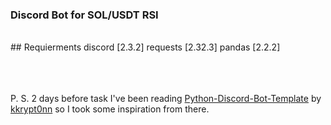 ### Discord Bot for SOL/USDT RSI

<br/>
## Requierments
discord [2.3.2]
requests [2.32.3]
pandas [2.2.2]




<br/><br/><br/>
P. S.
2 days before task I've been reading <a href='https://github.com/kkrypt0nn/Python-Discord-Bot-Template'>Python-Discord-Bot-Template</a> by <a href="https://github.com/kkrypt0nn">kkrypt0nn</a> so I took some inspiration from there.
